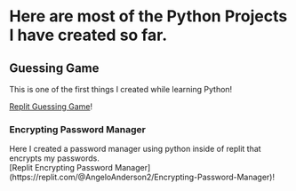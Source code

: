 <h1> Here are most of the Python Projects I have created so far.
</h1>

 
<h2>Guessing Game</h2>
This is one of the first things I created while learning Python!
<br />

[Replit Guessing Game](https://replit.com/@AngeloAnderson2/Guessing-Game-Angelo)!

<h3>Encrypting Password Manager</h3>
Here I created a password manager using python inside of replit that encrypts my passwords.
<br />
[Replit Encrypting Password Manager](https://replit.com/@AngeloAnderson2/Encrypting-Password-Manager)!
